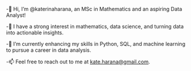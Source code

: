 -👋 Hi, I’m @katerinaharana, an MSc in Mathematics and an aspiring Data Analyst!

-👀 I have a strong interest in mathematics, data science, and turning data into actionable insights.

-🌱 I’m currently enhancing my skills in Python, SQL, and machine learning to pursue a career in data analysis.

-📫 Feel free to reach out to me at kate.harana@gmail.com.

<!---
katerinaharana/katerinaharana is a ✨ special ✨ repository because its `README.md` (this file) appears on your GitHub profile.
You can click the Preview link to take a look at your changes.
--->
